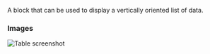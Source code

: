 A block that can be used to display a vertically oriented list of data.

### Images

![Table screenshot](https://gitlab.com/appsemble/appsemble/-/raw/0.19.10/config/assets/list.png)
